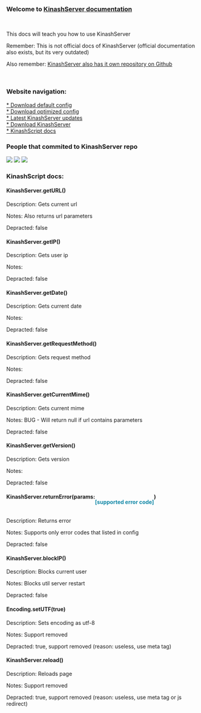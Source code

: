 <link href="./assets/customcss.css" rel="stylesheet">
<script type="text/javascript" src="./assets/js.js"></script>
<h3>Welcome to <a href="https://github.com/KinashServer/KinashServer">KinashServer documentation</a></h3>
<br>
<p>This docs will teach you how to use KinashServer</p>
<p>Remember: This is not official docs of KinashServer (official documentation also exists, but its very outdated)</p>
<p>Also remember: <a href="https://github.com/KinashServer/KinashServer">KinashServer also has it own repository on Github</a></p>
<br>
<h3>Website navigation: </h3>
<div class="nav">
    <a href="./download/warning.html">* Download default config</a> <br>
    <a href="./download/warning1.html">* Download optimized config</a> <br>
    <a href="https://github.com/KinashServer/KinashServer/releases/">* Latest KinashServer updates</a> <br>
    <a href="https://github.com/KinashServer/KinashServer/releases/">* Download KinashServer</a> <br>
    <a href="#kinashscriptdocs">* KinashScript docs</a> <br>
</div>
<h3>People that commited to KinashServer repo</h3>
<img id="avatar" class="nav" src="https://avatars.githubusercontent.com/u/75567134?s=32&v=4">
<img id="avatar" class="nav" src="https://avatars.githubusercontent.com/u/92477814?s=32&v=4">
<img id="avatar" class="nav" src="https://avatars.githubusercontent.com/u/98953727?s=32&v=4">
<h3>KinashScript docs:</h3>
<div class="nav kinashscriptdocs">
    <h4>KinashServer.getURL()</h4>
    <p class="nav">Description: Gets current url</p>
    <p class="nav">Notes: Also returns url parameters</p>
    <p class="nav">Depracted: false</p>
    <h4>KinashServer.getIP()</h4>
    <p class="nav">Description: Gets user ip</p>
    <p class="nav">Notes: </p>
    <p class="nav">Depracted: false</p>
    <h4>KinashServer.getDate()</h4>
    <p class="nav">Description: Gets current date</p>
    <p class="nav">Notes: </p>
    <p class="nav">Depracted: false</p>
    <h4>KinashServer.getRequestMethod()</h4>
    <p class="nav">Description: Gets request method</p>
    <p class="nav">Notes: </p>
    <p class="nav">Depracted: false</p>
    <h4>KinashServer.getCurrentMime()</h4>
    <p class="nav">Description: Gets current mime</p>
    <p class="nav">Notes: BUG - Will return null if url contains parameters</p>
    <p class="nav">Depracted: false</p>
    <h4>KinashServer.getVersion()</h4>
    <p class="nav">Description: Gets version</p>
    <p class="nav">Notes: </p>
    <p class="nav">Depracted: false</p>
    <h4 style="display: flex">KinashServer.returnError(params: <p style="color:#1288A7">[supported error code]</p>)</h4>
    <p class="nav">Description: Returns error</p>
    <p class="nav">Notes: Supports only error codes that listed in config</p>
    <p class="nav">Depracted: false</p>
    <h4>KinashServer.blockIP()</h4>
    <p class="nav">Description: Blocks current user</p>
    <p class="nav">Notes: Blocks util server restart</p>
    <p class="nav">Depracted: false</p>
    <h4>Encoding.setUTF(true)</h4>
    <p class="nav">Description: Sets encoding as utf-8</p>
    <p class="nav">Notes: Support removed</p>
    <p class="nav">Depracted: true, support removed (reason: useless, use meta tag)</p>
    <h4>KinashServer.reload()</h4>
    <p class="nav">Description: Reloads page</p>
    <p class="nav">Notes: Support removed</p>
    <p class="nav">Depracted: true, support removed (reason: useless, use meta tag or js redirect)</p>
</div>

<script type="text/javascript">
    brrer(15);
</script>